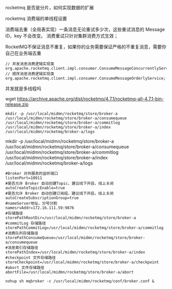 rocketmq 是否是分片，如何实现数据的扩展

rocketmq 消费端的单线程设置

消费端去重（全局表实现）一条消息无论重试多少次，这些重试消息的 Message ID，key 不会改变。
   消费重试只针对集群消费方式生效；



RocketMQ不保证消息不重复，如果你的业务需要保证严格的不重复消息，需要你自己在业务端去重

```
// 并发消息消费逻辑实现类
org.apache.rocketmq.client.impl.consumer.ConsumeMessageConcurrentlyService;
// 顺序消息消费逻辑实现类
org.apache.rocketmq.client.impl.consumer.ConsumeMessageOrderlyService;
```



并发就是多线程吗

wget https://archive.apache.org/dist/rocketmq/4.7.1/rocketmq-all-4.7.1-bin-release.zip

```
mkdir -p /usr/local/midmn/rocketmq/store/broker-a /usr/local/midmn/rocketmq/store/broker-a/consumequeue /usr/local/midmn/rocketmq/store/broker-a/commitlog /usr/local/midmn/rocketmq/store/broker-a/index /usr/local/midmn/rocketmq/broker-a/logs 
```

mkdir -p /usr/local/midmn/rocketmq/store/broker-a /usr/local/midmn/rocketmq/store/broker-a/consumequeue /usr/local/midmn/rocketmq/store/broker-a/commitlog /usr/local/midmn/rocketmq/store/broker-a/index /usr/local/midmn/rocketmq/broker-a/logs 



```
#Broker 对外服务的监听端口
listenPort=10911
#是否允许 Broker 自动创建Topic，建议线下开启，线上关闭
autoCreateTopicEnable=true
#是否允许 Broker 自动创建订阅组，建议线下开启，线上关闭
autoCreateSubscriptionGroup=true
#nameServer地址，分号分割
namesrvAddr=172.16.111.59:9876
#存储路径
storePathRootDir=/usr/local/midmn/rocketmq/store/broker-a
#commitLog 存储路径
storePathCommitLog=/usr/local/midmn/rocketmq/store/broker-a/commitlog
#消费队列存储路径
storePathConsumeQueue=/usr/local/midmn/rocketmq/store/broker-a/consumequeue
#消息索引存储路径
storePathIndex=/usr/local/midmn/rocketmq/store/broker-a/index
#checkpoint 文件存储路径
storeCheckpoint=/usr/local/midmn/rocketmq/store/broker-a/checkpoint
#abort 文件存储路径
abortFile=/usr/local/midmn/rocketmq/store/broker-a/abort
```

```
nohup sh mqbroker -c /usr/local/midmn/rocketmq/conf/broker.conf &
```

